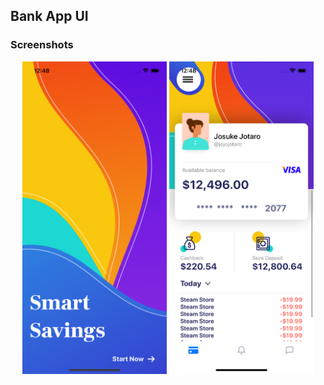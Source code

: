 
## Bank App UI

### Screenshots
  
<div align="center">
<img src="screenshots/1.png" height=500/>
<img src="screenshots/2.png" height=500/>
</div>
